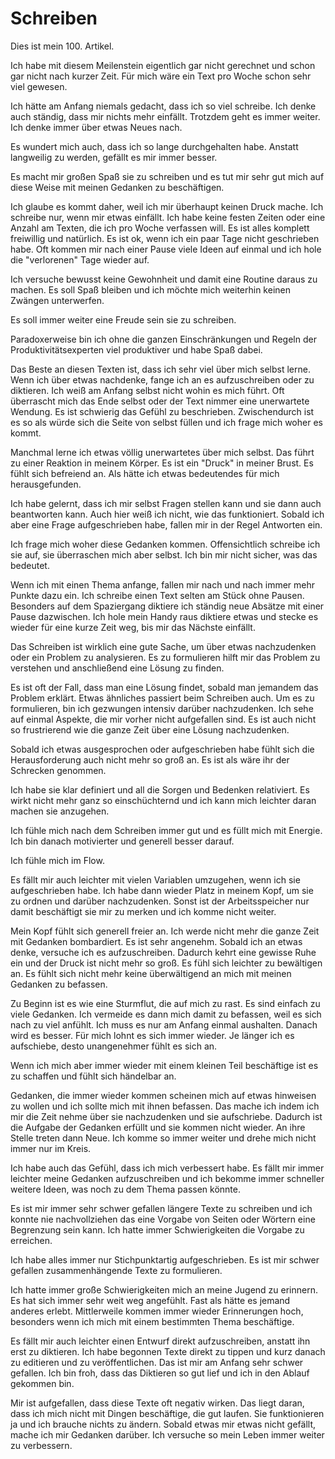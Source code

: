 # Schreiben

Dies ist mein 100. Artikel.

Ich habe mit diesem Meilenstein eigentlich gar nicht gerechnet und schon gar nicht nach kurzer Zeit. Für mich wäre ein Text pro Woche schon sehr viel gewesen.

Ich hätte am Anfang niemals gedacht, dass ich so viel schreibe. Ich denke auch ständig, dass mir nichts mehr einfällt. Trotzdem geht es immer weiter. Ich denke immer über etwas Neues nach.

Es wundert mich auch, dass ich so lange durchgehalten habe. Anstatt langweilig zu werden, gefällt es mir immer besser.

Es macht mir großen Spaß sie zu schreiben und es tut mir sehr gut mich auf diese Weise mit meinen Gedanken zu beschäftigen.

Ich glaube es kommt daher, weil ich mir überhaupt keinen Druck mache. Ich schreibe nur, wenn mir etwas einfällt. Ich habe keine festen Zeiten oder eine Anzahl am Texten, die ich pro Woche verfassen will. Es ist alles komplett freiwillig und natürlich. Es ist ok, wenn ich ein paar Tage nicht geschrieben habe. Oft kommen mir nach einer Pause viele Ideen auf einmal und ich hole die "verlorenen" Tage wieder auf.

Ich versuche bewusst keine Gewohnheit und damit eine Routine daraus zu machen. Es soll Spaß bleiben und ich möchte mich weiterhin keinen Zwängen unterwerfen.

Es soll immer weiter eine Freude sein sie zu schreiben.

Paradoxerweise bin ich ohne die ganzen Einschränkungen und Regeln der Produktivitätsexperten viel produktiver und habe Spaß dabei.

Das Beste an diesen Texten ist, dass ich sehr viel über mich selbst lerne. Wenn ich über etwas nachdenke, fange ich an es aufzuschreiben oder zu diktieren. Ich weiß am Anfang selbst nicht wohin es mich führt. Oft überrascht mich das Ende selbst oder der Text nimmer eine unerwartete Wendung. Es ist schwierig das Gefühl zu beschrieben. Zwischendurch ist es so als würde sich die Seite von selbst füllen und ich frage mich woher es kommt.

Manchmal lerne ich etwas völlig unerwartetes über mich selbst. Das führt zu einer Reaktion in meinem Körper. Es ist ein "Druck" in meiner Brust. Es fühlt sich befreiend an. Als hätte ich etwas bedeutendes für mich herausgefunden.

Ich habe gelernt, dass ich mir selbst Fragen stellen kann und sie dann auch beantworten kann. Auch hier weiß ich nicht, wie das funktioniert. Sobald ich aber eine Frage aufgeschrieben habe, fallen mir in der Regel Antworten ein.

Ich frage mich woher diese Gedanken kommen. Offensichtlich schreibe ich sie auf, sie überraschen mich aber selbst. Ich bin mir nicht sicher, was das bedeutet.

Wenn ich mit einen Thema anfange, fallen mir nach und nach immer mehr Punkte dazu ein. Ich schreibe einen Text selten am Stück ohne Pausen. Besonders auf dem Spaziergang diktiere ich ständig neue Absätze mit einer Pause dazwischen. Ich hole mein Handy raus diktiere etwas und stecke es wieder für eine kurze Zeit weg, bis mir das Nächste einfällt.

Das Schreiben ist wirklich eine gute Sache, um über etwas nachzudenken oder ein Problem zu analysieren. Es zu formulieren hilft mir das Problem zu verstehen und anschließend eine Lösung zu finden.

Es ist oft der Fall, dass man eine Lösung findet, sobald man jemandem das Problem erklärt. Etwas ähnliches passiert beim Schreiben auch. Um es zu formulieren, bin ich gezwungen intensiv darüber nachzudenken. Ich sehe auf einmal Aspekte, die mir vorher nicht aufgefallen sind. Es ist auch nicht so frustrierend wie die ganze Zeit über eine Lösung nachzudenken.

Sobald ich etwas ausgesprochen oder aufgeschrieben habe fühlt sich die Herausforderung auch nicht mehr so groß an. Es ist als wäre ihr der Schrecken genommen.

Ich habe sie klar definiert und all die Sorgen und Bedenken relativiert. Es wirkt nicht mehr ganz so einschüchternd und ich kann mich leichter daran machen sie anzugehen.

Ich fühle mich nach dem Schreiben immer gut und es füllt mich mit Energie. Ich bin danach motivierter und generell besser darauf.

Ich fühle mich im Flow.

Es fällt mir auch leichter mit vielen Variablen umzugehen, wenn ich sie aufgeschrieben habe. Ich habe dann wieder Platz in meinem Kopf, um sie zu ordnen und darüber nachzudenken. Sonst ist der Arbeitsspeicher nur damit beschäftigt sie mir zu merken und ich komme nicht weiter.

Mein Kopf fühlt sich generell freier an. Ich werde nicht mehr die ganze Zeit mit Gedanken bombardiert. Es ist sehr angenehm. Sobald ich an etwas denke, versuche ich es aufzuschreiben. Dadurch kehrt eine gewisse Ruhe ein und der Druck ist nicht mehr so groß. Es fühl sich leichter zu bewältigen an. Es fühlt sich nicht mehr keine überwältigend an mich mit meinen Gedanken zu befassen.

Zu Beginn ist es wie eine Sturmflut, die auf mich zu rast. Es sind einfach zu viele Gedanken. Ich vermeide es dann mich damit zu befassen, weil es sich nach zu viel anfühlt. Ich muss es nur am Anfang einmal aushalten. Danach wird es besser.  Für mich lohnt es sich immer wieder. Je länger ich es aufschiebe, desto unangenehmer fühlt es sich an.

Wenn ich mich aber immer wieder mit einem kleinen Teil beschäftige ist es zu schaffen und fühlt sich händelbar an.

Gedanken, die immer wieder kommen scheinen mich auf etwas hinweisen zu wollen und ich sollte mich mit ihnen befassen. Das mache ich indem ich mir die Zeit nehme über sie nachzudenken und sie aufschriebe. Dadurch ist die Aufgabe der Gedanken erfüllt und sie kommen nicht wieder. An ihre Stelle treten dann Neue. Ich komme so immer weiter und drehe mich nicht immer nur im Kreis.

Ich habe auch das Gefühl, dass ich mich verbessert habe. Es fällt mir immer leichter meine Gedanken aufzuschreiben und ich bekomme immer schneller weitere Ideen, was noch zu dem Thema passen könnte.

Es ist mir immer sehr schwer gefallen längere Texte zu schreiben und ich konnte nie nachvollziehen das eine Vorgabe von Seiten oder Wörtern eine Begrenzung sein kann. Ich hatte immer Schwierigkeiten die Vorgabe zu erreichen. 

Ich habe alles immer nur Stichpunktartig aufgeschrieben. Es ist mir schwer gefallen zusammenhängende Texte zu formulieren.

Ich hatte immer große Schwierigkeiten mich an meine Jugend zu erinnern. Es hat sich immer sehr weit weg angefühlt. Fast als hätte es jemand anderes erlebt. Mittlerweile kommen immer wieder Erinnerungen hoch, besonders wenn ich mich mit einem bestimmten Thema beschäftige.

Es fällt mir auch leichter einen Entwurf direkt aufzuschreiben, anstatt ihn erst zu diktieren. Ich habe begonnen Texte direkt zu tippen und kurz danach zu editieren und zu veröffentlichen. Das ist mir am Anfang sehr schwer gefallen. Ich bin froh, dass das Diktieren so gut lief und ich in den Ablauf gekommen bin.

Mir ist aufgefallen, dass diese Texte oft negativ wirken. Das liegt daran, dass ich mich nicht mit Dingen beschäftige, die gut laufen. Sie funktionieren ja und ich brauche nichts zu ändern. Sobald etwas mir etwas nicht gefällt, mache ich mir Gedanken darüber. Ich versuche so mein Leben immer weiter zu verbessern.